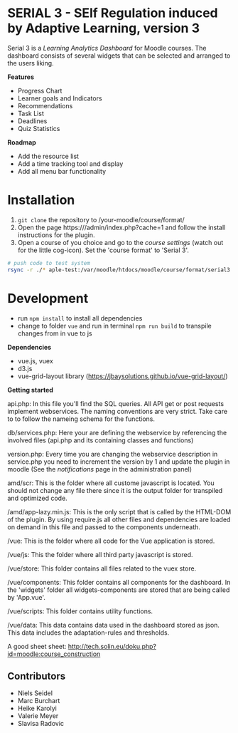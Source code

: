 # SERIAL 3 - SElf Regulation induced by Adaptive Learning, version 3

Serial 3 is a *Learning Analytics Dashboard* for Moodle courses. The dashboard consists of several widgets
that can be selected and arranged to the users liking.


**Features**
- Progress Chart
- Learner goals and Indicators
- Recommendations
- Task List
- Deadlines
- Quiz Statistics

**Roadmap**

- Add the resource list
- Add a time tracking tool and display
- Add all menu bar functionality


# Installation

1. `git clone`  the repository to /your-moodle/course/format/
2. Open the page https://<moodle>/admin/index.php?cache=1 and follow the install instructions for the plugin.
3. Open a course of you choice and go to the *course settings* (watch out for the little cog-icon). Set the 'course
   format' to 'Serial 3'.
   
```bash
# push code to test system
rsync -r ./* aple-test:/var/moodle/htdocs/moodle/course/format/serial3 --exclude={'.env','node_modules','*.git','.DS_Store','.gitignore','.vscode'}

```

# Development

* run `npm install` to install all dependencies
* change to folder `vue` and run in terminal `npm run build` to transpile changes from in vue to js

**Dependencies**
* vue.js, vuex
* d3.js
* vue-grid-layout library (https://jbaysolutions.github.io/vue-grid-layout/)

**Getting started**

api.php: In this file you'll find the SQL queries. All API get or post requests implement webservices. The naming
conventions are very strict. Take care to to follow the nameing schema for the functions.

db/services.php: Here your are defining the webservice by referencing the involved files (api.php and its containing
classes and functions)

version.php: Every time you are changing the webservice description in service.php you need to increment the version by
1 and update the plugin in moodle (See the *notifications* page in the administration panel)

amd/scr: This is the folder where all custome javascript is located. You should not change any file there since it is the output folder for transpiled and optimized code.

/amd/app-lazy.min.js: This is the only script that is called by the HTML-DOM of the plugin. By using require.js all other
files and dependencies are loaded on demand in this file and passed to the components underneath.

/vue: This is the folder where all code for the Vue application is stored.

/vue/js: This the folder where all third party javascript is stored.

/vue/store: This folder contains all files related to the vuex store.

/vue/components: This folder contains all components for the dashboard. In the 'widgets' folder all widgets-components
are stored that are being called by 'App.vue'.

/vue/scripts: This folder contains utility functions.

/vue/data: This data contains data used in the dashboard stored as json. This data includes the adaptation-rules and 
thresholds.

A good sheet sheet: http://tech.solin.eu/doku.php?id=moodle:course_construction



## Contributors
* Niels Seidel
* Marc Burchart
* Heike Karolyi
* Valerie Meyer
* Slavisa Radovic